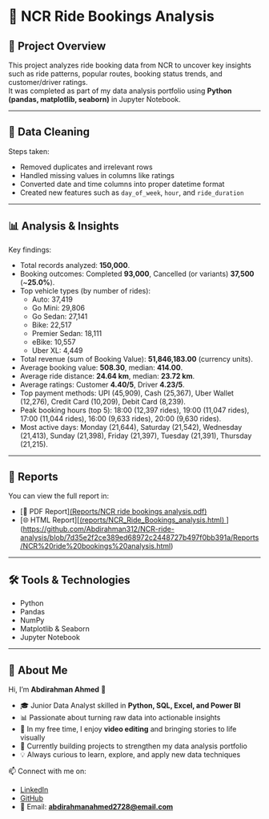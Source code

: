 # 🚖 NCR Ride Bookings Analysis

## 📌 Project Overview
This project analyzes ride booking data from NCR to uncover key insights such as ride patterns, popular routes, booking status trends, and customer/driver ratings.  
It was completed as part of my data analysis portfolio using **Python (pandas, matplotlib, seaborn)** in Jupyter Notebook.  

---

## 🧹 Data Cleaning
Steps taken:
- Removed duplicates and irrelevant rows  
- Handled missing values in columns like ratings  
- Converted date and time columns into proper datetime format  
- Created new features such as `day_of_week`, `hour`, and `ride_duration`  

---

## 📊 Analysis & Insights
Key findings:
- Total records analyzed: **150,000**.
- Booking outcomes: Completed **93,000**, Cancelled (or variants) **37,500** (~**25.0%**).
- Top vehicle types (by number of rides):
  - Auto: 37,419
  - Go Mini: 29,806
  - Go Sedan: 27,141
  - Bike: 22,517
  - Premier Sedan: 18,111
  - eBike: 10,557
  - Uber XL: 4,449
- Total revenue (sum of Booking Value): **51,846,183.00** (currency units).  
- Average booking value: **508.30**, median: **414.00**.  
- Average ride distance: **24.64 km**, median: **23.72 km**.  
- Average ratings: Customer **4.40/5**, Driver **4.23/5**.
- Top payment methods: UPI (45,909), Cash (25,367), Uber Wallet (12,276), Credit Card (10,209), Debit Card (8,239).
- Peak booking hours (top 5): 18:00 (12,397 rides), 19:00 (11,047 rides), 17:00 (11,044 rides), 16:00 (9,633 rides), 20:00 (9,630 rides).
- Most active days: Monday (21,644), Saturday (21,542), Wednesday (21,413), Sunday (21,398), Friday (21,397), Tuesday (21,391), Thursday (21,215).

---

## 📑 Reports
You can view the full report in:  
- [📄 PDF Report][(Reports/NCR ride bookings analysis.pdf)](https://github.com/Abdirahman312/NCR-ride-analysis/blob/7d35e2f2ce389ed68972c2448727b497f0bb391a/Reports/NCR%20ride%20bookings%20analysis.pdf)   
- [🌐 HTML Report][[(reports/NCR_Ride_Bookings_analysis.html) ](https://github.com/Abdirahman312/NCR-ride-analysis/blob/a18b237cb100be09f72dd3ffdf442da7b07cfe71/Reports/NCR%20ride%20bookings%20analysis.html) ](https://github.com/Abdirahman312/NCR-ride-analysis/blob/7d35e2f2ce389ed68972c2448727b497f0bb391a/Reports/NCR%20ride%20bookings%20analysis.html)

---

## 🛠️ Tools & Technologies
- Python  
- Pandas  
- NumPy  
- Matplotlib & Seaborn  
- Jupyter Notebook  

---

## 🙋 About Me
Hi, I’m **Abdirahman Ahmed** 👋  

- 🎓 Junior Data Analyst skilled in **Python, SQL, Excel, and Power BI**  
- 📊 Passionate about turning raw data into actionable insights  
- 🎥 In my free time, I enjoy **video editing** and bringing stories to life visually  
- 🌱 Currently building projects to strengthen my data analysis portfolio  
- 💡 Always curious to learn, explore, and apply new data techniques  

📫 Connect with me on:  
- [LinkedIn](https://www.linkedin.com/in/abdirahman-ahmed-b7841a343)  
- [GitHub](https://github.com/Abdirahman312)  
- 📧 Email: **abdirahmanahmed2728@email.com**
